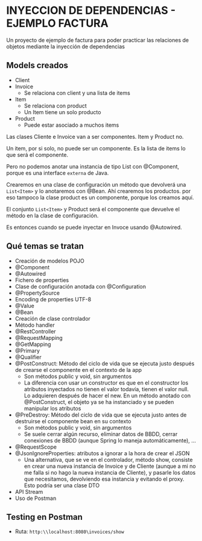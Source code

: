 # INYECCION DE DEPENDENCIAS - EJEMPLO FACTURA

Un proyecto de ejemplo de factura para poder practicar las relaciones de objetos mediante la inyección de dependencias

## Models creados

- Client
- Invoice
  - Se relaciona con client y una lista de items
- Item
  - Se relaciona con product
  - Un Item tiene un solo producto
- Product
  - Puede estar asociado a muchos items

Las clases Cliente e Invoice van a ser componentes. Item y Product no.

Un item, por si solo, no puede ser un componente. Es la lista de items lo que será el componente.

Pero no podemos anotar una instancia de tipo List con @Component, porque es una interface `externa` de Java.

Crearemos en una clase de configuración un método que devolverá una `List<Item>` y lo anotaremos con @Bean. Ahí crearemos los productos. por eso tampoco la clase product es un componente, porque los creamos aquí.

El conjunto `List<Item>` y Product será el componente que devuelve el método en la clase de configuración.

Es entonces cuando se puede inyectar en Invoce usando @Autowired.

## Qué temas se tratan

- Creación de modelos POJO
- @Component
- @Autowired
- Fichero de properties
- Clase de configuración anotada con @Configuration
- @PropertySource
- Encoding de properties UTF-8
- @Value
- @Bean
- Creación de clase controlador
- Método handler
- @RestController
- @RequestMapping
- @GetMapping
- @Primary
- @Qualifier
- @PostConstruct: Método del ciclo de vida que se ejecuta justo después de crearse el componente en el contexto de la app
  - Son métodos public y void, sin argumentos
  - La diferencia con usar un constructor es que en el constructor los atributos inyectados no tienen el valor todavía, tienen el valor null. Lo adquieren después de hacer el new. En un método anotado con @PostConstruct, el objeto ya se ha instanciado y se pueden manipular los atributos
- @PreDestroy: Método del ciclo de vida que se ejecuta justo antes de destruirse el componente bean en su contexto
  - Son métodos public y void, sin argumentos
  - Se suele cerrar algún recurso, eliminar datos de BBDD, cerrar conexiones de BBDD (aunque Spring lo maneja automáticamente), ...
- @RequestScope
- @JsonIgnoreProperties: atributos a ignorar a la hora de crear el JSON
  - Una alternativa, que se ve en el controlador, método show, consiste en crear una nueva instancia de Invoice y de Cliente (aunque a mi no me falla si no hago la nueva instancia de Cliente), y pasarle los datos que necesitamos, devolviendo esa instancia y evitando el proxy. Esto podría ser una clase DTO
- API Stream
- Uso de Postman

## Testing en Postman

- Ruta: `http:\\localhost:8080\invoices/show`
